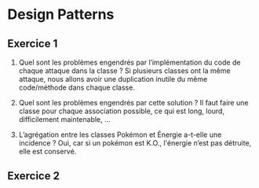 # Design Patterns

 ## Exercice 1

1) Quel sont les problèmes engendrés par l’implémentation du code de chaque attaque dans la classe ?
Si plusieurs classes ont la même attaque, nous allons avoir une duplication inutile du même code/méthode dans chaque classe.

2) Quel sont les problèmes engendrés par cette solution ?
Il faut faire une classe pour chaque association possible, ce qui est long, lourd, difficilement maintenable, …

3) L’agrégation entre les classes Pokémon et Énergie a-t-elle une incidence ?
Oui, car si un pokémon est K.O., l'énergie n’est pas détruite, elle est conservé.


## Exercice 2

